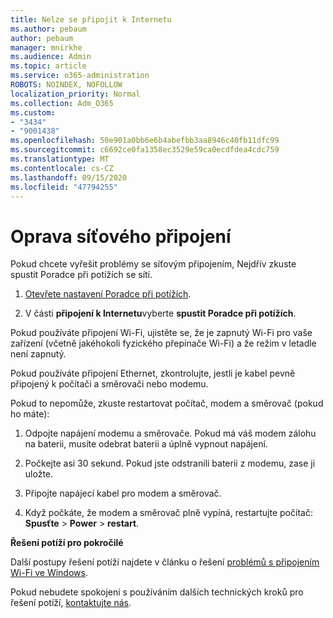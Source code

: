 ```yaml
---
title: Nelze se připojit k Internetu
ms.author: pebaum
author: pebaum
manager: mnirkhe
ms.audience: Admin
ms.topic: article
ms.service: o365-administration
ROBOTS: NOINDEX, NOFOLLOW
localization_priority: Normal
ms.collection: Adm_O365
ms.custom:
- "3434"
- "9001438"
ms.openlocfilehash: 50e901a0bb6e6b4abefbb3aa8946c40fb11dfc99
ms.sourcegitcommit: c6692ce0fa1358ec3529e59ca0ecdfdea4cdc759
ms.translationtype: MT
ms.contentlocale: cs-CZ
ms.lasthandoff: 09/15/2020
ms.locfileid: "47794255"
---
```

# <a name="fix-network-connection"></a>Oprava síťového připojení

Pokud chcete vyřešit problémy se síťovým připojením, Nejdřív zkuste spustit Poradce při potížích se sítí. 

1. [Otevřete nastavení Poradce při potížích](ms-settings:troubleshoot).

2. V části **připojení k Internetu**vyberte **spustit Poradce při potížích**.

Pokud používáte připojení Wi-Fi, ujistěte se, že je zapnutý Wi-Fi pro vaše zařízení (včetně jakéhokoli fyzického přepínače Wi-Fi) a že režim v letadle není zapnutý.

Pokud používáte připojení Ethernet, zkontrolujte, jestli je kabel pevně připojený k počítači a směrovači nebo modemu.

Pokud to nepomůže, zkuste restartovat počítač, modem a směrovač (pokud ho máte):

1. Odpojte napájení modemu a směrovače. Pokud má váš modem zálohu na baterii, musíte odebrat baterii a úplně vypnout napájení.

2. Počkejte asi 30 sekund. Pokud jste odstranili baterii z modemu, zase ji uložte.

3. Připojte napájecí kabel pro modem a směrovač.

4. Když počkáte, že modem a směrovač plně vypíná, restartujte počítač: **Spusťte**  >  **Power**  >  **restart**.

**Řešení potíží pro pokročilé**

Další postupy řešení potíží najdete v článku o řešení [problémů s připojením Wi-Fi ve Windows](https://support.microsoft.com/help/10741?ocid=SMC10741%2F). 

Pokud nebudete spokojeni s používáním dalších technických kroků pro řešení potíží, [kontaktujte nás](https://support.microsoft.com/contactus).
